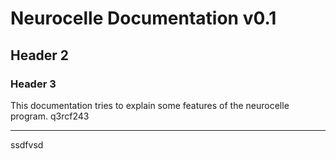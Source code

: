 # Neurocelle Documentation v0.1  

## Header 2

### Header 3

This documentation tries to explain some features of the neurocelle program.
q3rcf243
* * *
ssdfvsd
